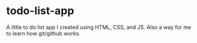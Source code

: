 # todo-list-app
A little to do list app I created using HTML, CSS, and JS. Also a way for me to learn how git/github works.
